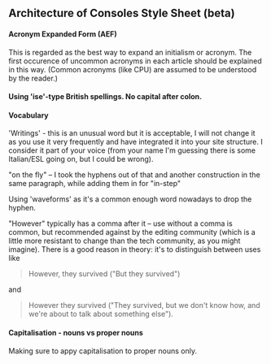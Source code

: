 ## Architecture of Consoles Style Sheet (beta)

#### Acronym Expanded Form (AEF)

This is regarded as the best way to expand an initialism or acronym. The first occurence of uncommon acronyms in each article should be explained in this way. (Common acronyms (like CPU) are assumed to be understood by the reader.)

#### Using 'ise'-type British spellings. No capital after colon.

#### Vocabulary

'Writings' - this is an unusual word but it is acceptable, I will not change it as you use it very frequently and have integrated it into your site structure. I consider it part of your voice (from your name I'm guessing there is some Italian/ESL going on, but I could be wrong).

"on the fly" – I took the hyphens out of that and another construction in the same paragraph, while adding them in for "in-step"

Using 'waveforms' as it's a common enough word nowadays to drop the hyphen.

"However" typically has a comma after it – use without a comma is common, but recommended against by the editing community (which is a little more resistant to change than the tech community, as you might imagine). There is a good reason in theory: it's to distinguish between uses like

> However, they survived ("But they survived")

and

> However they survived ("They survived, but we don't know how, and we're about to talk about something else").

#### Capitalisation - nouns vs proper nouns

Making sure to appy capitalisation to proper nouns only.
